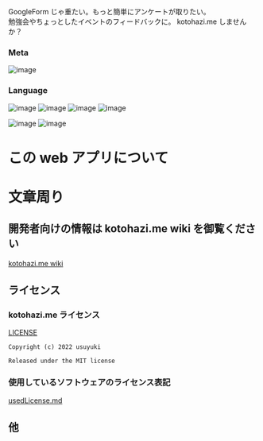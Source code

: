 GoogleForm じゃ重たい。もっと簡単にアンケートが取りたい。  
勉強会やちょっとしたイベントのフィードバックに。
kotohazi.me しませんか？

### Meta

![image](https://img.shields.io/github/stars/Usuyuki/kotohazi.me.svg)

### Language

![image](https://img.shields.io/badge/-Php-777BB4.svg?logo=php&style=plastic)
![image](https://img.shields.io/badge/-Javascript-F7DF1E.svg?logo=javascript&style=plastic)
![image](https://img.shields.io/badge/-Html5-E34F26.svg?logo=html5&style=plastic)
![image](https://img.shields.io/badge/-Css3-1572B6.svg?logo=css3&style=plastic)

![image](https://img.shields.io/badge/Framework-Laravel-F4655F)
![image](https://img.shields.io/badge/Library-TailwindCSS-06B6D4)

# この web アプリについて

# 文章周り

## 開発者向けの情報は kotohazi.me wiki を御覧ください

[kotohazi.me wiki](https://github.com/Usuyuki/kotohazi.me/wiki)

## **ライセンス**

### kotohazi.me ライセンス

[LICENSE](./LICENSE.md)

    Copyright (c) 2022 usuyuki

    Released under the MIT license

### 使用しているソフトウェアのライセンス表記

[usedLicense.md](.usedLicense.md)

## 他
